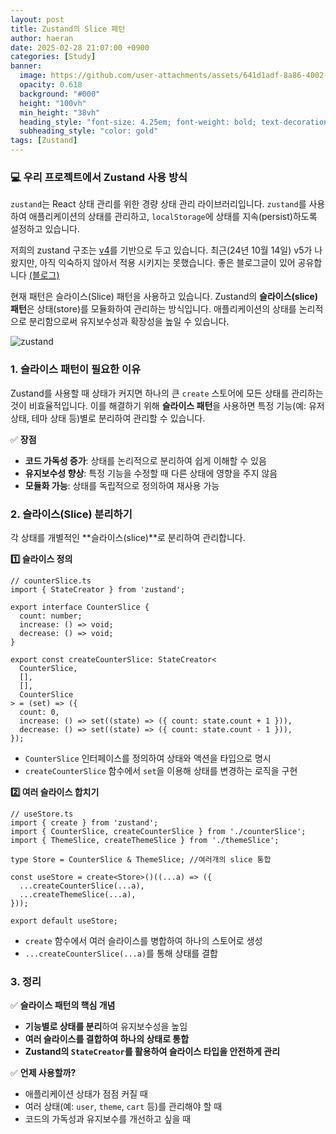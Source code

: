 ```yaml
---
layout: post
title: Zustand의 Slice 패턴
author: haeran
date: 2025-02-28 21:07:00 +0900
categories: [Study]
banner:
  image: https://github.com/user-attachments/assets/641d1adf-8a86-4002-8c8a-718b864d68ca
  opacity: 0.618
  background: "#000"
  height: "100vh"
  min_height: "38vh"
  heading_style: "font-size: 4.25em; font-weight: bold; text-decoration: underline"
  subheading_style: "color: gold"
tags: [Zustand]
---
```


### 💻 우리 프로젝트에서 Zustand 사용 방식

`zustand`는 React 상태 관리를 위한 경량 상태 관리 라이브러리입니다. `zustand`를 사용하여 애플리케이션의 상태를 관리하고, `localStorage`에 상태를 지속(persist)하도록 설정하고 있습니다.

저희의 zustand 구조는 [v4](https://zustand.docs.pmnd.rs/migrations/migrating-to-v4#statecreator)를 기반으로 두고 있습니다. 최근(24년 10월 14일) v5가 나왔지만, 아직 익숙하지 않아서 적용 시키지는 못했습니다. 좋은 블로그글이 있어 공유합니다 [(블로그)](https://j-ho.dev/50/)

현재 패턴은 슬라이스(Slice) 패턴을 사용하고 있습니다.
Zustand의 **슬라이스(slice) 패턴**은 상태(store)를 모듈화하여 관리하는 방식입니다. 애플리케이션의 상태를 논리적으로 분리함으로써 유지보수성과 확장성을 높일 수 있습니다.

![zustand](https://github.com/user-attachments/assets/dd7f9851-3b42-4d2f-9f1b-451d2389d39d)

### 1. **슬라이스 패턴이 필요한 이유**

Zustand를 사용할 때 상태가 커지면 하나의 큰 `create` 스토어에 모든 상태를 관리하는 것이 비효율적입니다. 이를 해결하기 위해 **슬라이스 패턴**을 사용하면 특정 기능(예: 유저 상태, 테마 상태 등)별로 분리하여 관리할 수 있습니다.

✅ **장점**

- **코드 가독성 증가**: 상태를 논리적으로 분리하여 쉽게 이해할 수 있음
- **유지보수성 향상**: 특정 기능을 수정할 때 다른 상태에 영향을 주지 않음
- **모듈화 가능**: 상태를 독립적으로 정의하여 재사용 가능

### **2. 슬라이스(Slice) 분리하기**

각 상태를 개별적인 **슬라이스(slice)**로 분리하여 관리합니다.

**1️⃣ 슬라이스 정의**

```tsx
// counterSlice.ts
import { StateCreator } from 'zustand';

export interface CounterSlice {
  count: number;
  increase: () => void;
  decrease: () => void;
}

export const createCounterSlice: StateCreator<
  CounterSlice,
  [],
  [],
  CounterSlice
> = (set) => ({
  count: 0,
  increase: () => set((state) => ({ count: state.count + 1 })),
  decrease: () => set((state) => ({ count: state.count - 1 })),
});
```

- `CounterSlice` 인터페이스를 정의하여 상태와 액션을 타입으로 명시
- `createCounterSlice` 함수에서 `set`을 이용해 상태를 변경하는 로직을 구현

**2️⃣ 여러 슬라이스 합치기**

```tsx
// useStore.ts
import { create } from 'zustand';
import { CounterSlice, createCounterSlice } from './counterSlice';
import { ThemeSlice, createThemeSlice } from './themeSlice';

type Store = CounterSlice & ThemeSlice; //여러개의 slice 통합

const useStore = create<Store>()((...a) => ({
  ...createCounterSlice(...a),
  ...createThemeSlice(...a),
}));

export default useStore;
```

- `create` 함수에서 여러 슬라이스를 병합하여 하나의 스토어로 생성
- `...createCounterSlice(...a)`를 통해 상태를 결합

### **3. 정리**

✅ **슬라이스 패턴의 핵심 개념**

- **기능별로 상태를 분리**하여 유지보수성을 높임
- **여러 슬라이스를 결합하여 하나의 상태로 통합**
- **Zustand의 `StateCreator`를 활용하여 슬라이스 타입을 안전하게 관리**

✅ **언제 사용할까?**

- 애플리케이션 상태가 점점 커질 때
- 여러 상태(예: `user`, `theme`, `cart` 등)를 관리해야 할 때
- 코드의 가독성과 유지보수를 개선하고 싶을 때